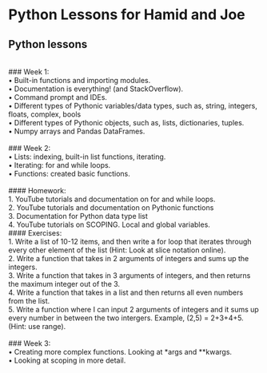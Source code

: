 # **Python Lessons for Hamid and Joe**<br/>
## Python lessons<br/>
<br/>
### Week 1:<br/>
•	Built-in functions and importing modules.<br/>
•	Documentation is everything! (and StackOverflow).<br/>
•	Command prompt and IDEs.<br/>
•	Different types of Pythonic variables/data types, such as, string, integers, floats, complex, bools<br/>
•	Different types of Pythonic objects, such as, lists, dictionaries, tuples.<br/>
•	Numpy arrays and Pandas DataFrames.<br/>
<br/>
### Week 2:<br/>
•	Lists: indexing, built-in list functions, iterating.<br/>
•	Iterating: for and while loops.<br/>
•	Functions: created basic functions. <br/>
<br/>
#### Homework: <br/>
1.	YouTube tutorials and documentation on for and while loops.<br/>
2.	YouTube tutorials and documentation on Pythonic functions<br/>
3.	Documentation for Python data type list<br/>
4.	YouTube tutorials on SCOPING. Local and global variables.<br/>
#### Exercises: <br/>
1.	Write a list of 10-12 items, and then write a for loop that iterates through every other element of the list (Hint: Look at slice notation online).<br/>
2.	Write a function that takes in 2 arguments of integers and sums up the integers.<br/>
3.	Write a function that takes in 3 arguments of integers, and then returns the maximum integer out of the 3.<br/>
4.	Write a function that takes in a list and then returns all even numbers from the list.<br/>
5.	Write a function where I can input 2 arguments of integers and it sums up every number in between the two intergers. Example, (2,5) = 2+3+4+5. (Hint: use range).<br/>
<br/>
### Week 3:<br/>
•	Creating more complex functions. Looking at *args and **kwargs. <br/>
•	Looking at scoping in more detail. <br/>
